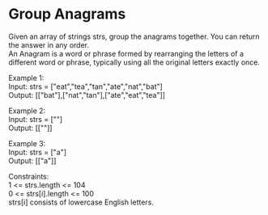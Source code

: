 # Group Anagrams
Given an array of strings strs, group the anagrams together. You can return the answer in any order.  
An Anagram is a word or phrase formed by rearranging the letters of a different word or phrase, typically using all the original letters exactly once.  

Example 1:  
Input: strs = ["eat","tea","tan","ate","nat","bat"]  
Output: [["bat"],["nat","tan"],["ate","eat","tea"]]  

Example 2:  
Input: strs = [""]  
Output: [[""]]  

Example 3:  
Input: strs = ["a"]  
Output: [["a"]]  

Constraints:  
1 <= strs.length <= 104  
0 <= strs[i].length <= 100  
strs[i] consists of lowercase English letters.  

